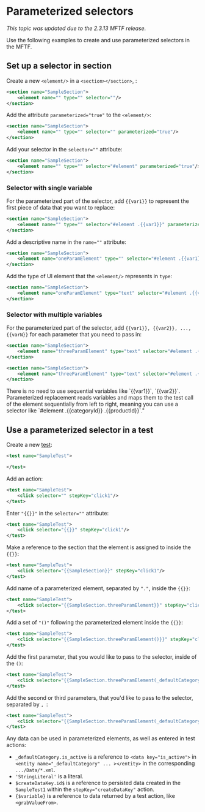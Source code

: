 # Parameterized selectors

<span style="text-align: right">_This topic was updated due to the 2.3.13 MFTF release._</span>

Use the following examples to create and use parameterized selectors in the MFTF.

## Set up a selector in section

Create a new `<element/>` in a `<section></section>`, :

```xml
<section name="SampleSection">
    <element name="" type="" selector=""/>
</section>
```

Add the attribute `parameterized="true"` to the `<element/>`:

```xml
<section name="SampleSection">
    <element name="" type="" selector="" parameterized="true"/>
</section>
```

Add your selector in the `selector=""` attribute:

```xml
<section name="SampleSection">
    <element name="" type="" selector="#element" parameterized="true"/>
</section>
```

<!-- {% raw %} -->

### Selector with single variable

For the parameterized part of the selector, add `{{var1}}` to represent the first piece of data that you want to replace:

```xml
<section name="SampleSection">
    <element name="" type="" selector="#element .{{var1}}" parameterized="true"/>
</section>
```

Add a descriptive name in the `name=""` attribute:

```xml
<section name="SampleSection">
    <element name="oneParamElement" type="" selector="#element .{{var1}}" parameterized="true"/>
</section>
```

Add the type of UI element that the `<element/>` represents in `type`:

```xml
<section name="SampleSection">
    <element name="oneParamElement" type="text" selector="#element .{{var1}}" parameterized="true"/>
</section>
```

### Selector with multiple variables

For the parameterized part of the selector, add `{{var1}}, {{var2}}, ..., {{varN}}` for each parameter that you need to pass in:

```xml
<section name="SampleSection">
    <element name="threeParamElement" type="text" selector="#element .{{var1}} .{{var2}}" parameterized="true"/>
</section>
```

```xml
<section name="SampleSection">
    <element name="threeParamElement" type="text" selector="#element .{{var1}} .{{var2}}-{{var3}}" parameterized="true"/>
</section>
```

<span class="bs-callout .bs-callout-info">
There is no need to use sequential variables like `{{var1}}`, `{{var2}}`. Parameterized replacement reads variables and maps them to the test call of the element sequentially from left to right, meaning you can use a selector like `#element .{{categoryId}} .{{productId}}`."
</span>

## Use a parameterized selector in a test

Create a new [test][]:

```xml
<test name="SampleTest">

</test>
```

Add an action:

```xml
<test name="SampleTest">
    <click selector="" stepKey="click1"/>
</test>
```

Enter `"{{}}"` in the `selector=""` attribute:

```xml
<test name="SampleTest">
    <click selector="{{}}" stepKey="click1"/>
</test>
```

Make a reference to the section that the element is assigned to inside the `{{}}`:

```xml
<test name="SampleTest">
    <click selector="{{SampleSection}}" stepKey="click1"/>
</test>
```

Add name of a parameterized element, separated by `"."`, inside the `{{}}`:

```xml
<test name="SampleTest">
    <click selector="{{SampleSection.threeParamElement}}" stepKey="click1"/>
</test>
```

Add a set of `"()"` following the parameterized element inside the `{{}}`:

```xml
<test name="SampleTest">
    <click selector="{{SampleSection.threeParamElement()}}" stepKey="click1"/>
</test>
```

Add the first parameter, that you would like to pass to the selector, inside of the `()`:

```xml
<test name="SampleTest">
    <click selector="{{SampleSection.threeParamElement(_defaultCategory.is_active)}}" stepKey="click1"/>
</test>
```

Add the second or third parameters, that you'd like to pass to the selector, separated by `, `:

```xml
<test name="SampleTest">
    <click selector="{{SampleSection.threeParamElement(_defaultCategory.is_active,'StringLiteral',$createDataKey.id$)}}" stepKey="click1"/>
</test>
```

<!-- {% endraw %} -->

Any data can be used in parameterized elements, as well as entered in test actions:

* `_defaultCategory.is_active` is a reference to `<data key="is_active">` in `<entity name="_defaultCategory" ... ></entity>` in the corresponding `.../Data/*.xml`.
* `'StringLiteral'` is a literal.
* `$createDataKey.id$` is a reference to persisted data created in the `SampleTest1` within the `stepKey="createDataKey"` action.
* `{$variable}` is a reference to data returned by a test action, like `<grabValueFrom>`.

<!-- Link Definitions -->
[test]: ../test.md
